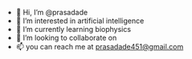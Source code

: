 - 👋 Hi, I’m @prasadade
- 👀 I’m interested in artificial intelligence
- 🌱 I’m currently learning biophysics
- 💞️ I’m looking to collaborate on 
- 📫 you can reach me at prasadade451@gmail.com

<!---
prasadade/prasadade is a ✨ special ✨ repository because its `README.md` (this file) appears on your GitHub profile.
You can click the Preview link to take a look at your changes.
--->
